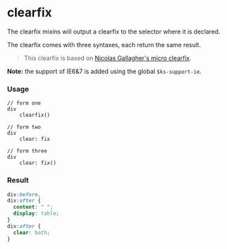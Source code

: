 # clearfix

The clearfix mixins will output a clearfix to the selector where it is declared.

The clearfix comes with three syntaxes, each return the same result.

> This clearfix is based on [Nicolas Gallagher's micro clearfix](http://nicolasgallagher.com/micro-clearfix-hack/).

**Note:** the support of IE6&7 is added using the global `$ks-support-ie`.

### Usage

```stylus
// form one
div
    clearfix()

// form two
div
    clear: fix

// form three
div
    clear: fix()

```

### Result

```css
div:before,
div:after {
  content: " ";
  display: table;
}
div:after {
  clear: both;
}
```

